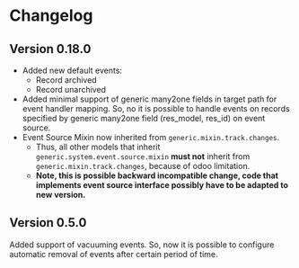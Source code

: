 # Changelog

## Version 0.18.0

- Added new default events:
    - Record archived
    - Record unarchived
- Added minimal support of generic many2one fields in target path for event handler mapping.
  So, no it is possible to handle events on records specified by generic many2one field
  (res_model, res_id) on event source.
- Event Source Mixin now inherited from `generic.mixin.track.changes`.
  - Thus, all other models that inherit `generic.system.event.source.mixin`
    **must not** inherit from `generic.mixin.track.changes`, because of odoo limitation.
  - **Note, this is possible backward incompatible change, code that implements event source interface possibly have to be adapted to new version.**

## Version 0.5.0

Added support of vacuuming events.
So, now it is possible to configure automatic removal of events after certain period of time.

